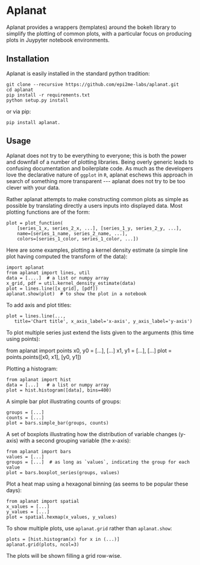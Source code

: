 Aplanat
=======

Aplanat provides a wrappers (templates) around the bokeh library to simplify
the plotting of common plots, with a particular focus on producing plots in
Juypyter notebook environments.

Installation
------------

Aplanat is easily installed in the standard python tradition:

    git clone --recursive https://github.com/epi2me-labs/aplanat.git
    cd aplanat
    pip install -r requirements.txt
    python setup.py install

or via pip:

    pip install aplanat.


Usage
-----

Aplanat does not try to be everything to everyone; this is both the power
and downfall of a number of plotting libraries. Being overly generic leads
to confusing documentation and boilerplate code. As much as the developers
love the declarative nature of `ggplot` in `R`, aplanat eschews this approach
in search of something more transparent --- aplanat does not try to be too
clever with your data.

Rather aplanat attempts to make constructing common plots as simple as possible
by translating directly a users inputs into displayed data. Most plotting
functions are of the form:

    plot = plot_function(
        [series_1_x, series_2_x, ...], [series_1_y, series_2_y, ...],
        name=[series_1_name, series_2_name, ...],
        colors=[series_1_color, series_1_color, ...])

Here are some examples, plotting a kernel density estimate (a simple line plot
having computed the transform of the data):

    import aplanat
    from aplanat import lines, util
    data = [....]  # a list or numpy array
    x_grid, pdf = util.kernel_density_estimate(data)
    plot = lines.line([x_grid], [pdf])
    aplanat.show(plot)  # to show the plot in a notebook

To add axis and plot titles:

    plot = lines.line(...,
       title='Chart title', x_axis_label='x-axis', y_axis_label='y-axis')

To plot multiple series just extend the lists given to the arguments (this
time using points):

   from aplanat import points
   x0, y0 = [...], [...]
   x1, y1 = [...], [...]
   plot = points.points([x0, x1], [y0, y1])

Plotting a histogram:

    from aplanat import hist
    data = [...]   # a list or numpy array
    plot = hist.histogram([data], bins=400)

A simple bar plot illustrating counts of groups:

    groups = [...]
    counts = [...]
    plot = bars.simple_bar(groups, counts)

A set of boxplots illustrating how the distribution of variable changes (y-axis)
with a second grouping variable (the x-axis):

    from aplanat import bars
    values = [...] 
    groups = [...]  # as long as `values`, indicating the group for each value
    plot = bars.boxplot_series(groups, values)

Plot a heat map using a hexagonal binning (as seems to be popular these days):

    from aplanat import spatial
    x_values = [...]
    y_values = [...]
    plot = spatial.hexmap(x_values, y_values)

To show multiple plots, use `aplanat.grid` rather than `aplanat.show`:

    plots = [hist.histogram(x) for x in (...)]
    aplanat.grid(plots, ncol=3)

The plots will be shown filling a grid row-wise.
